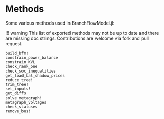 # Methods
Some various methods used in BranchFlowModel.jl:

!!! warning
    This list of exported methods may not be up to date and there are missing doc strings.
    Contributions are welcome via fork and pull request.

```@docs
build_bfm!
constrain_power_balance
constrain_KVL
check_rank_one
check_soc_inequalities
get_load_bal_shadow_prices
reduce_tree!
trim_tree!
set_inputs!
get_diffs
solve_metagraph!
metagraph_voltages
check_statuses
remove_bus!
```